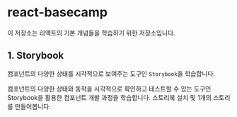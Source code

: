 # react-basecamp

이 저장소는 리액트의 기본 개념들을 학습하기 위한 저장소입니다.

## 1. Storybook

컴포넌트의 다양한 상태를 시각적으로 보여주는 도구인 `Storybook`을 학습합니다.

컴포넌트의 다양한 상태와 동작을 시각적으로 확인하고 테스트할 수 있는 도구인 Storybook을 활용한 컴포넌트 개발 과정을 학습합니다.
스토리북 설치 및 1개의 스토리를 만들어봅니다.
